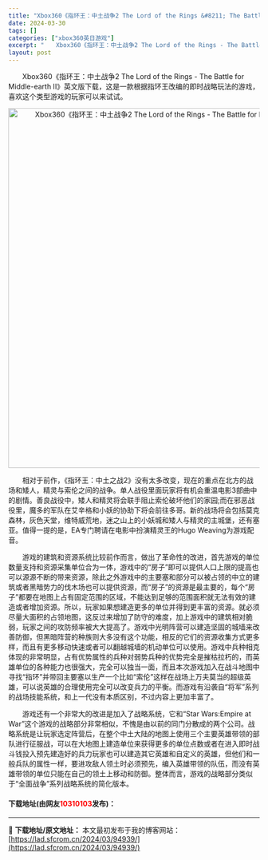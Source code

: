 ```yaml
---
title: "Xbox360《指环王：中土战争2 The Lord of the Rings &#8211; The Battle for Middle-earth II》英文版下载"
date: 2024-03-30
tags: []
categories: ["xbox360英日游戏"]
excerpt: "　　Xbox360《指环王：中土战争2 The Lord of the Rings - The Battle for Middle-earth II》英文版下载，这是一款根据指环王改编的即时战略玩法的游戏，喜欢这个类型游戏的玩家可以来试试。 　　相对于前作，《指环王：中土之战2》没有太多改变，现在的&hellip;"
layout: post
---
```


 <p>　　Xbox360《指环王：中土战争2 The Lord of the Rings - The Battle for Middle-earth II》英文版下载，这是一款根据指环王改编的即时战略玩法的游戏，喜欢这个类型游戏的玩家可以来试试。</p> <p align="center"><img align="" border="0" src="https://lad.sfcrom.cn/wp-content/uploads/2024/03/20240330_6607dc69991ab.webp" width="721" alt="Xbox360《指环王：中土战争2 The Lord of the Rings - The Battle for Middle-earth II》英文版下载" /></p> <p>　　相对于前作，《指环王：中土之战2》没有太多改变，现在的重点在北方的战场和矮人，精灵与索伦之间的战争。单人战役里面玩家将有机会重温电影3部曲中的剧情。善良战役中，矮人和精灵将会联手阻止索伦破坏他们的家园;而在邪恶战役里，魔多的军队在艾辛格和小妖的协助下将会前往多哥。新的战场将会包括莫克森林，灰色天堂，维特威荒地，迷之山上的小妖城和矮人与精灵的主城堡，还有塞亚。值得一提的是，EA专门聘请在电影中扮演精灵王的Hugo Weaving为游戏配音。</p> <p>　　游戏的建筑和资源系统比较前作而言，做出了革命性的改进，首先游戏的单位数量支持和资源采集单位合为一体，游戏中的&ldquo;房子&rdquo;即可以提供人口上限的提高也可以源源不断的带来资源，除此之外游戏中的主要塞和部分可以被占领的中立的建筑或者黑暗势力的伐木场也可以提供资源，而&ldquo;房子&rdquo;的资源是最主要的，每个&ldquo;房子&rdquo;都要在地图上占有固定范围的区域，不能达到足够的范围面积就无法有效的建造或者增加资源。所以，玩家如果想建造更多的单位并得到更丰富的资源。就必须尽量大面积的占领地图，这反过来增加了防守的难度，加上游戏中的建筑相对脆弱，玩家之间的攻防频率被大大提高了。游戏中光明阵营可以建造坚固的城墙来改善防御，但黑暗阵营的种族则大多没有这个功能，相反的它们的资源收集方式更多样，而且有更多移动快速或者可以翻越城墙的机动单位可以使用。游戏中兵种相克体现的非常明显，占有优势属性的兵种对弱势兵种的优势完全是摧枯拉朽的，而英雄单位的各种能力也很强大，完全可以独当一面，而且本次游戏加入在战斗地图中寻找&ldquo;指环&rdquo;并带回主要塞以生产一个比如&ldquo;索伦&rdquo;这样在战场上万夫莫当的超级英雄，可以说英雄的合理使用完全可以改变兵力的平衡。而游戏有沿袭自&ldquo;将军&rdquo;系列的战场技能系统，和上一代没有本质区别，不过内容上更加丰富了。</p> <p>　　游戏还有一个非常大的改进是加入了战略系统，它和&ldquo;Star Wars:Empire at War&rdquo;这个游戏的战略部分非常相似，不愧是由以前的同门分散成的两个公司。战略系统是让玩家选定阵营后，在整个中土大陆的地图上使用三个主要英雄带领的部队进行征服战，可以在大地图上建造单位来获得更多的单位点数或者在进入即时战斗钱投入预先建造好的兵力玩家也可以建造其它英雄和自定义的英雄，但他们和一般兵队的属性一样，要进攻敌人领土时必须预先，编入英雄带领的队伍，而没有英雄带领的单位只能在自己的领土上移动和防御。整体而言，游戏的战略部分类似于&ldquo;全面战争&rdquo;系列战略系统的简化版本。</p> <p><h4>下载地址(由网友<font color="red">10310103</font>发布)：</h4></p> 

---
📖 **下载地址/原文地址：** 本文最初发布于我的博客网站：[https://lad.sfcrom.cn/2024/03/94939/](https://lad.sfcrom.cn/2024/03/94939/)
